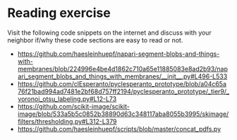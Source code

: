 # Reading exercise

Visit the following code snippets on the internet and discuss with your neighbor if/why these code sections are easy to read or not.

* https://github.com/haesleinhuepf/napari-segment-blobs-and-things-with-membranes/blob/224996e4be4d1862c710a65e11885083e8ad2b93/napari_segment_blobs_and_things_with_membranes/__init__.py#L496-L533
* https://github.com/clEsperanto/pyclesperanto_prototype/blob/a04c65a76f21bad994ad7481e2bf68d757ff2194/pyclesperanto_prototype/_tier9/_voronoi_otsu_labeling.py#L12-L73
* https://github.com/scikit-image/scikit-image/blob/533a5b5c0852b38890d63c348117aba8055b3995/skimage/filters/thresholding.py#L312-L379
* https://github.com/haesleinhuepf/scripts/blob/master/concat_pdfs.py
